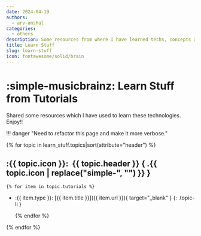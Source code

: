 ```yaml
---
date: 2024-04-19
authors:
  - arv-anshul
categories:
  - others
description: Some resources from where I have learned techs, concepts and more. Just a small collection.
title: Learn Stuff
slug: learn-stuff
icon: fontawesome/solid/brain
---
```


<style>
  .md-typeset ul:has(.topic-li) {
    list-style-type: none;
  }
</style>

# :simple-musicbrainz: Learn Stuff from Tutorials

Shared some resources which I have used to learn these technologies. Enjoy!!

<!-- more -->

!!! danger "Need to refactor this page and make it more verbose."

{% for topic in learn_stuff.topics|sort(attribute="header") %}

## :{{ topic.icon }}:&nbsp; **{{ topic.header }}** { .{{ topic.icon | replace("simple-", "") }} }

    {% for item in topic.tutorials %}

- :{{ item.type }}: [{{ item.title }}]({{ item.url }}){ target="_blank" }
{: .topic-li }

    {% endfor %}

{% endfor %}
